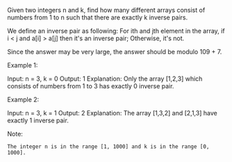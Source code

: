 Given two integers n and k, find how many different arrays consist of numbers from 1 to n such that there are exactly k inverse pairs.

We define an inverse pair as following: For ith and jth element in the array, if i < j and a[i] > a[j] then it's an inverse pair; Otherwise, it's not.

Since the answer may be very large, the answer should be modulo 109 + 7.

Example 1:

Input: n = 3, k = 0
Output: 1
Explanation: 
Only the array [1,2,3] which consists of numbers from 1 to 3 has exactly 0 inverse pair.

Example 2:

Input: n = 3, k = 1
Output: 2
Explanation: 
The array [1,3,2] and [2,1,3] have exactly 1 inverse pair.

Note:

    The integer n is in the range [1, 1000] and k is in the range [0, 1000].
